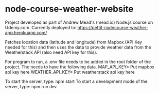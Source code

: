 # node-course-weather-website

Project developed as part of Andrew Mead's (mead.io) Node.js course on Udemy.com.
Currently deployed to: https://pettit-nodecourse-weather-app.herokuapp.com/

Fetches location data (latitude and longitude) from Mapbox (API Key needed for this) and then uses the data to provide weather data
from the Weatherstack API (also need API key for this).

For program to run, a .env file needs to be added in the root folder of the project.
The needs to have the following data.
MAP_API_KEY= Put mapbox api key here
WEATHER_API_KEY= Put weatherstack api key here

To start the server, type: npm start
To start a development mode of the server, type: npm run dev

